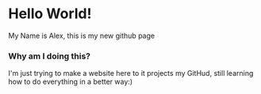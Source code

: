 # Hello World! 
My Name is Alex, this is my new github page

### Why am I doing this?
I'm just trying to make a website here to it projects my GitHud, still learning how to do everything in a better way:)

